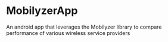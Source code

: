 # MobilyzerApp
An android app that leverages the Mobilyzer library to compare performance of various wireless service providers

